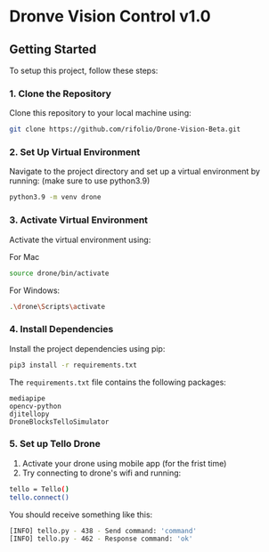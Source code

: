 # Dronve Vision Control v1.0

## Getting Started

To setup this project, follow these steps:

### 1. Clone the Repository

Clone this repository to your local machine using:

```bash
git clone https://github.com/rifolio/Drone-Vision-Beta.git
```

### 2. Set Up Virtual Environment

Navigate to the project directory and set up a virtual environment by running: 
(make sure to use python3.9)
```bash
python3.9 -m venv drone
```

### 3. Activate Virtual Environment

Activate the virtual environment using:

For Mac
```bash
source drone/bin/activate
```

For Windows:
```bash
.\drone\Scripts\activate
```


### 4. Install Dependencies

Install the project dependencies using pip:

```bash
pip3 install -r requirements.txt
```

The `requirements.txt` file contains the following packages:

```
mediapipe
opencv-python
djitellopy
DroneBlocksTelloSimulator
```

### 5. Set up Tello Drone

1. Activate your drone using mobile app (for the frist time)
2. Try connecting to drone's wifi and running: 
```bash
tello = Tello()
tello.connect()
```

You should receive something like this: 
```bash
[INFO] tello.py - 438 - Send command: 'command'
[INFO] tello.py - 462 - Response command: 'ok'
```
